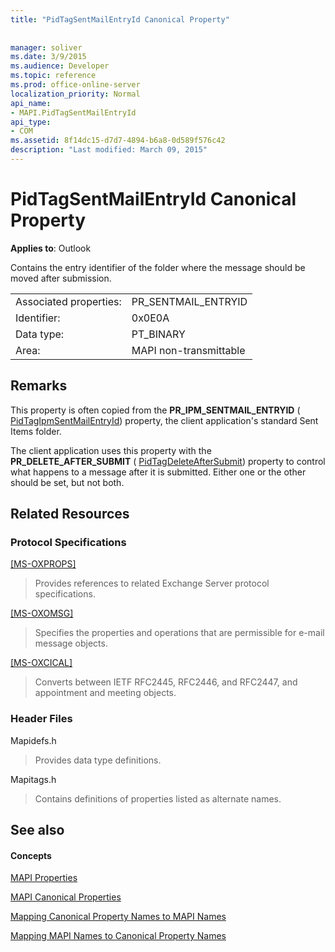 ```yaml
---
title: "PidTagSentMailEntryId Canonical Property"
 
 
manager: soliver
ms.date: 3/9/2015
ms.audience: Developer
ms.topic: reference
ms.prod: office-online-server
localization_priority: Normal
api_name:
- MAPI.PidTagSentMailEntryId
api_type:
- COM
ms.assetid: 8f14dc15-d7d7-4894-b6a8-0d589f576c42
description: "Last modified: March 09, 2015"
---
```


# PidTagSentMailEntryId Canonical Property

  
  
**Applies to**: Outlook 
  
Contains the entry identifier of the folder where the message should be moved after submission.
  
|||
|:-----|:-----|
|Associated properties:  <br/> |PR_SENTMAIL_ENTRYID  <br/> |
|Identifier:  <br/> |0x0E0A  <br/> |
|Data type:  <br/> |PT_BINARY  <br/> |
|Area:  <br/> |MAPI non-transmittable  <br/> |
   
## Remarks

This property is often copied from the **PR_IPM_SENTMAIL_ENTRYID** ( [PidTagIpmSentMailEntryId](pidtagipmsentmailentryid-canonical-property.md)) property, the client application's standard Sent Items folder.
  
The client application uses this property with the **PR_DELETE_AFTER_SUBMIT** ( [PidTagDeleteAfterSubmit](pidtagdeleteaftersubmit-canonical-property.md)) property to control what happens to a message after it is submitted. Either one or the other should be set, but not both.
  
## Related Resources

### Protocol Specifications

[[MS-OXPROPS]](http://msdn.microsoft.com/library/f6ab1613-aefe-447d-a49c-18217230b148%28Office.15%29.aspx)
  
> Provides references to related Exchange Server protocol specifications.
    
[[MS-OXOMSG]](http://msdn.microsoft.com/library/daa9120f-f325-4afb-a738-28f91049ab3c%28Office.15%29.aspx)
  
> Specifies the properties and operations that are permissible for e-mail message objects.
    
[[MS-OXCICAL]](http://msdn.microsoft.com/library/a685a040-5b69-4c84-b084-795113fb4012%28Office.15%29.aspx)
  
> Converts between IETF RFC2445, RFC2446, and RFC2447, and appointment and meeting objects.
    
### Header Files

Mapidefs.h
  
> Provides data type definitions.
    
Mapitags.h
  
> Contains definitions of properties listed as alternate names.
    
## See also

#### Concepts

[MAPI Properties](mapi-properties.md)
  
[MAPI Canonical Properties](mapi-canonical-properties.md)
  
[Mapping Canonical Property Names to MAPI Names](mapping-canonical-property-names-to-mapi-names.md)
  
[Mapping MAPI Names to Canonical Property Names](mapping-mapi-names-to-canonical-property-names.md)

